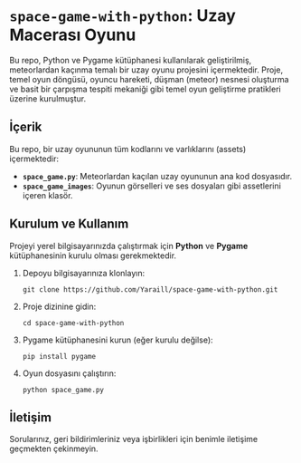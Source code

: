 # **`space-game-with-python`**: Uzay Macerası Oyunu

Bu repo, Python ve Pygame kütüphanesi kullanılarak geliştirilmiş, meteorlardan kaçınma temalı bir uzay oyunu projesini içermektedir. Proje, temel oyun döngüsü, oyuncu hareketi, düşman (meteor) nesnesi oluşturma ve basit bir çarpışma tespiti mekaniği gibi temel oyun geliştirme pratikleri üzerine kurulmuştur.

## İçerik

Bu repo, bir uzay oyununun tüm kodlarını ve varlıklarını (assets) içermektedir:

- **`space_game.py`**: Meteorlardan kaçılan uzay oyununun ana kod dosyasıdır.
- **`space_game_images`**: Oyunun görselleri ve ses dosyaları gibi assetlerini içeren klasör.

## Kurulum ve Kullanım

Projeyi yerel bilgisayarınızda çalıştırmak için **Python** ve **Pygame** kütüphanesinin kurulu olması gerekmektedir.

1. Depoyu bilgisayarınıza klonlayın:
    
    `git clone https://github.com/Yaraill/space-game-with-python.git`
    
2. Proje dizinine gidin:
    
    `cd space-game-with-python`
    
3. Pygame kütüphanesini kurun (eğer kurulu değilse):
    
    `pip install pygame`
    
4. Oyun dosyasını çalıştırın:
    
    `python space_game.py`
    

## İletişim

Sorularınız, geri bildirimleriniz veya işbirlikleri için benimle iletişime geçmekten çekinmeyin.
